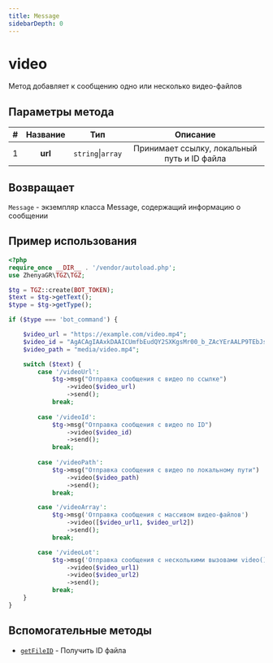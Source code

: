 ```yaml
---
title: Message
sidebarDepth: 0
---
```


# video
Метод добавляет к сообщению одно или несколько видео-файлов

## Параметры метода
| # | Название |        Тип        |                   Описание                   |
|:-:|:--------:|:-----------------:|:--------------------------------------------:|
| 1 | **url**  | `string`\|`array` | Принимает ссылку, локальный путь и ID файла |

## Возвращает
`Message` - экземпляр класса Message, содержащий информацию о сообщении

## Пример использования
```php
<?php
require_once __DIR__ . '/vendor/autoload.php'; 
use ZhenyaGR\TGZ\TGZ;

$tg = TGZ::create(BOT_TOKEN);
$text = $tg->getText();
$type = $tg->getType();

if ($type === 'bot_command') {

    $video_url = "https://example.com/video.mp4";
    $video_id = "AgACAgIAAxkDAAICUmfbEudQY2SXKgsMr00_b_ZAcYErAALP9TEbJsnZSlufCaTwR76hAQADAgADeQADNgQ";
    $video_path = "media/video.mp4";

    switch ($text) {
        case '/videoUrl':
            $tg->msg("Отправка сообщения с видео по ссылке")
                ->video($video_url)
                ->send();
            break;
           
        case '/videoId':
            $tg->msg("Отправка сообщения с видео по ID") 
                ->video($video_id)
                ->send();
            break;
           
        case '/videoPath':
            $tg->msg("Отправка сообщения с видео по локальному пути") 
                ->video($video_path)
                ->send();
            break;

        case '/videoArray':
            $tg->msg('Отправка сообщения с массивом видео-файлов')
                ->video([$video_url1, $video_url2])
                ->send();
            break;

        case '/videoLot':
            $tg->msg('Отправка сообщения с несколькими вызовами video()')
                ->video($video_url1)
                ->video($video_url2)
                ->send();
            break;
    }
}
```

## Вспомогательные методы
- [`getFileID`](/classes/tgzMethods/getFileID.md) - Получить ID файла